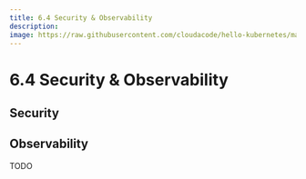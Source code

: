 ```yaml
---
title: 6.4 Security & Observability
description:
image: https://raw.githubusercontent.com/cloudacode/hello-kubernetes/main/docs/assets/kubernetes-school.png
---
```


# 6.4 Security & Observability

## Security

## Observability

TODO
